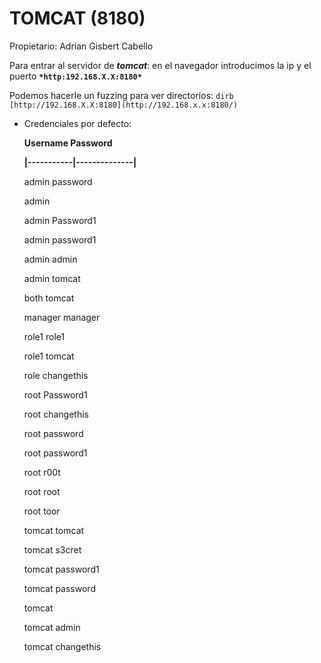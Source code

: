 # TOMCAT (8180)

Propietario: Adrian Gisbert Cabello

Para entrar al servidor de ***tomcat***: en el navegador introducimos la ip y el puerto **`*http:192.168.X.X:8180*`**

Podemos hacerle un fuzzing para ver directorios: `dirb [http://192.168.X.X:8180](http://192.168.x.x:8180/)`

- Credenciales por defecto:
    
    **Username     Password**
    
    **|-----------|--------------|**
    
    admin       		 password
    
    admin        		<blank>
    
    admin        		Password1
    
    admin        		password1
    
    admin        		admin
    
    admin        		tomcat
    
    both            		tomcat
    
    manager  		manager
    
    role1           		role1
    
    role1          		tomcat
    
    role            		changethis
    
    root           		Password1
    
    root           		changethis
    
    root           		password
    
    root           		password1
    
    root           		r00t
    
    root           		root
    
    root           		toor
    
    tomcat       		tomcat
    
    tomcat       		s3cret
    
    tomcat       		password1
    
    tomcat       		password
    
    tomcat       		<blank>
    
    tomcat       		admin
    
    tomcat       		changethis